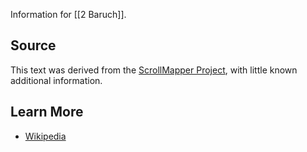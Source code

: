 Information for [[2 Baruch]].
## Source
This text was derived from the [ScrollMapper Project](https://github.com/scrollmapper/bible_databases_deuterocanonical), with little known additional information.
## Learn More
- [Wikipedia](https://en.wikipedia.org/wiki/2_Baruch)